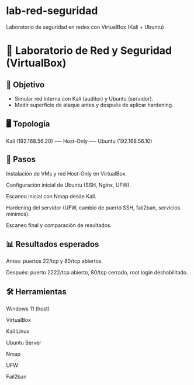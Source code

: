 # lab-red-seguridad
Laboratorio de seguridad en redes con VirtualBox (Kali + Ubuntu)
# 🔐 Laboratorio de Red y Seguridad (VirtualBox)
## 🎯 Objetivo
- Simular red interna con Kali (auditor) y Ubuntu (servidor).
- Medir superficie de ataque antes y después de aplicar hardening.

## 🖥️ Topología
Kali (192.168.56.20) ── Host-Only ── Ubuntu (192.168.56.10)

## 📝 Pasos
Instalación de VMs y red Host-Only en VirtualBox.

Configuración inicial de Ubuntu (SSH, Nginx, UFW).

Escaneo inicial con Nmap desde Kali.

Hardening del servidor (UFW, cambio de puerto SSH, fail2ban, servicios mínimos).

Escaneo final y comparación de resultados.

## 📊 Resultados esperados

Antes: puertos 22/tcp y 80/tcp abiertos.

Después: puerto 2222/tcp abierto, 80/tcp cerrado, root login deshabilitado.

## 🛠️ Herramientas

Windows 11 (host)

VirtualBox

Kali Linux

Ubuntu Server

Nmap

UFW

Fail2ban
